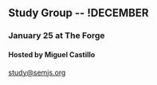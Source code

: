 ##  Study Group -- !DECEMBER
### January 25 at The Forge
#### Hosted by Miguel Castillo

study@semjs.org